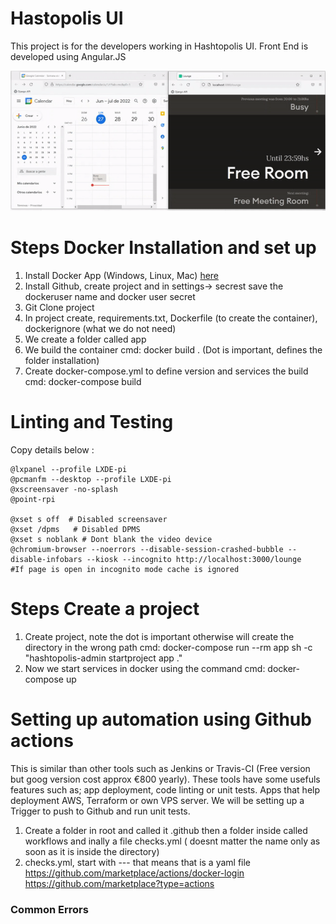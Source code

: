 # Hastopolis UI
This project is for the developers working in Hashtopolis UI. Front End is developed using Angular.JS

![Hashtopolis - Animated gif demo](demo/demo.gif)

# Steps Docker Installation and set up
1) Install Docker App (Windows, Linux, Mac) [here](https://docs.docker.com/engine/install/)
2) Install Github, create project and in settings-> secrest save the dockeruser name and docker user secret
3) Git Clone project
4) In project create, requirements.txt, Dockerfile (to create the container), dockerignore (what we do not need)
5) We create a folder called app
6) We build the container cmd: docker build . (Dot is important, defines the folder installation)
7) Create docker-compose.yml to define version and services the build cmd: docker-compose build

# Linting and Testing

Copy details below :

    @lxpanel --profile LXDE-pi
    @pcmanfm --desktop --profile LXDE-pi
    @xscreensaver -no-splash
    @point-rpi

    @xset s off  # Disabled screensaver
    @xset /dpms   # Disabled DPMS
    @xset s noblank # Dont blank the video device
    @chromium-browser --noerrors --disable-session-crashed-bubble --disable-infobars --kiosk --incognito http://localhost:3000/lounge    #If page is open in incognito mode cache is ignored


# Steps Create a project

1) Create project, note the dot is important otherwise will create the directory in the wrong path cmd:  docker-compose run --rm app sh -c "hashtopolis-admin startproject app ."
2) Now we start services in docker using the command cmd: docker-compose up

# Setting up automation using Github actions

This is similar than other tools such as Jenkins or Travis-CI (Free version but goog version cost approx €800 yearly). These tools have some usefuls features such as; app deployment, code linting or unit tests. Apps that help deployment AWS, Terraform or own VPS server. We will be setting up a Trigger to push to Github and run unit tests.

1) Create a folder in root and called it .github then a folder inside called workflows and inally a file checks.yml ( doesnt matter the name only as soon as it is inside the directory)
2) checks.yml, start with --- that means that is a yaml file
https://github.com/marketplace/actions/docker-login
https://github.com/marketplace?type=actions

### Common Errors

